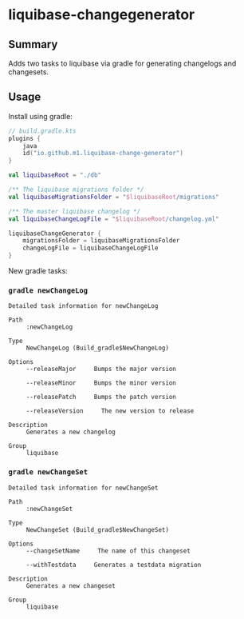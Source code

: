 # liquibase-changegenerator

## Summary

Adds two tasks to liquibase via gradle for generating changelogs and changesets.

## Usage

Install using gradle:

```kotlin
// build.gradle.kts
plugins {
    java
    id("io.github.m1.liquibase-change-generator")
}

val liquibaseRoot = "./db"

/** The liquibase migrations folder */
val liquibaseMigrationsFolder = "$liquibaseRoot/migrations"

/** The master liquibase changelog */
val liquibaseChangeLogFile = "$liquibaseRoot/changelog.yml"

liquibaseChangeGenerator {
    migrationsFolder = liquibaseMigrationsFolder
    changeLogFile = liquibaseChangeLogFile
}
```

New gradle tasks:

### `gradle newChangeLog`

```shell
Detailed task information for newChangeLog

Path
     :newChangeLog

Type
     NewChangeLog (Build_gradle$NewChangeLog)

Options
     --releaseMajor     Bumps the major version

     --releaseMinor     Bumps the minor version

     --releasePatch     Bumps the patch version

     --releaseVersion     The new version to release

Description
     Generates a new changelog

Group
     liquibase

```

### `gradle newChangeSet `

```shell
Detailed task information for newChangeSet

Path
     :newChangeSet

Type
     NewChangeSet (Build_gradle$NewChangeSet)

Options
     --changeSetName     The name of this changeset

     --withTestdata     Generates a testdata migration

Description
     Generates a new changeset

Group
     liquibase
```
